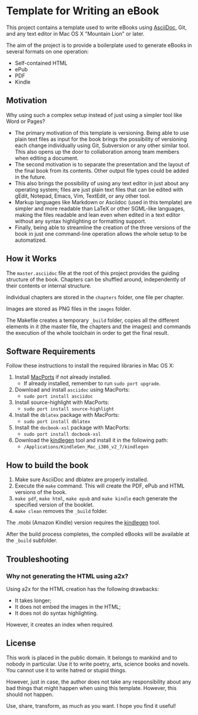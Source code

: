 Template for Writing an eBook
=============================

This project contains a template used to write eBooks using
[AsciiDoc][1], Git, and any text editor in Mac OS X "Mountain Lion" or
later.

The aim of the project is to provide a boilerplate used to generate
eBooks in several formats on one operation:

- Self-contained HTML
- ePub
- PDF
- Kindle

Motivation
----------

Why using such a complex setup instead of just using a simpler tool like
Word or Pages?

- The primary motivation of this template is versioning. Being able to
  use plain text files as input for the book brings the possibility of
  versioning each change individually using Git, Subversion or any other
  similar tool. This also opens up the door to collaboration among team
  members when editing a document.
- The second motivation is to separate the presentation and the layout
  of the final book from its contents. Other output file types could be
  added in the future.
- This also brings the possibility of using any text editor in just
  about any operating system; files are just plain text files that can
  be edited with gEdit, Notepad, Emacs, Vim, TextEdit, or any other
  tool.
- Markup languages like Markdown or Asciidoc (used in this template) are
  simpler and more readable than LaTeX or other SGML-like languages,
  making the files readable and lean even when edited in a text editor
  without any syntax highlighting or formatting support.
- Finally, being able to streamline the creation of the three versions
  of the book in just one command-line operation allows the whole setup
  to be automatized.

How it Works
------------

The `master.asciidoc` file at the root of this project provides the
guiding structure of the book. Chapters can be shuffled around,
independently of their contents or internal structure.

Individual chapters are stored in the `chapters` folder, one file per
chapter.

Images are stored as PNG files in the `images` folder.

The Makefile creates a temporary `_build` folder, copies all the
different elements in it (the master file, the chapters and the images)
and commands the execution of the whole toolchain in order to get the
final result.

Software Requirements
---------------------

Follow these instructions to install the required libraries in Mac OS X:

1. Install [MacPorts][2] if not already installed.
    - If already installed, remember to run `sudo port upgrade`.
2. Download and install `asciidoc` using MacPorts:
    - `sudo port install asciidoc`
3. Install source-highlight with MacPorts:
    - `sudo port install source-highlight`
4. Install the `dblatex` package with MacPorts:
    - `sudo port install dblatex`
5. Install the `docbook-xsl` package with MacPorts:
    - `sudo port install docbook-xsl`
6. Download the [kindlegen][3] tool and install it in the following
   path:
    - `/Applications/KindleGen_Mac_i386_v2_7/kindlegen`

How to build the book 
---------------------

1. Make sure AsciiDoc and dblatex are properly installed.
2. Execute the `make` command. This will create the PDF, ePub and HTML
   versions of the book.
3. `make pdf`, `make html`, `make epub` and `make kindle` each generate
   the specified version of the booklet.
4. `make clean` removes the `_build` folder.

The .mobi (Amazon Kindle) version requires the [kindlegen][3] tool.

After the build process completes, the compiled eBooks will be available
at the `_build` subfolder.

Troubleshooting
---------------

### Why not generating the HTML using a2x?

Using a2x for the HTML creation has the following drawbacks:

- It takes longer;
- It does not embed the images in the HTML;
- It does not do syntax highlighting.

However, it creates an index when required.

License
-------

This work is placed in the public domain. It belongs to mankind and to
nobody in particular. Use it to write poetry, arts, science books and
novels. You cannot use it to write hatred or stupid things.

However, just in case, the author does not take any responsibility about
any bad things that might happen when using this template. However, this
should not happen.

Use, share, transform, as much as you want. I hope you find it useful!



[1]:http://www.methods.co.nz/asciidoc/
[2]:http://www.macports.org
[3]:http://www.amazon.com/gp/feature.html?ie=UTF8&docId=1000234621
[4]:http://francisshanahan.com/index.php/2011/fixing-epub-problem-docbook-xsl-asciidoc-a2x/
[5]:http://hackage.haskell.org/trac/ghc/wiki/Building/MacOSX

